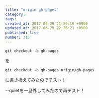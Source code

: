 ```yaml
---
title: "origin gh-pages"
category: 
tags: 
created_at: 2017-06-29 21:50:19 +0900
updated_at: 2017-06-29 22:26:21 +0900
published: true
number: 315
---
```


```
git checkout -b gh-pages 
```
を
```
git checkout -b gh-pages origin/gh-pages
```
に書き換えてみたのでテスト！

--quietを一旦外してみたので再テスト！
